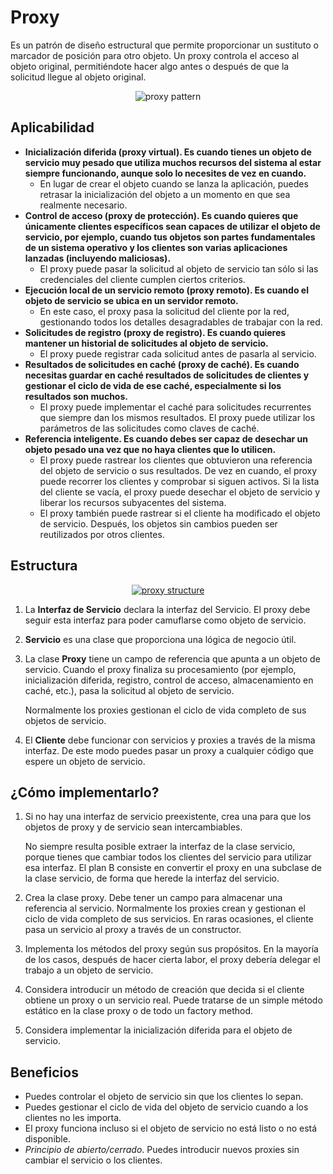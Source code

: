 # Proxy

Es un patrón de diseño estructural que permite proporcionar un sustituto o marcador de posición para otro objeto. Un proxy controla el acceso al objeto original, permitiéndote hacer algo antes o después de que la solicitud llegue al objeto original.

<p align="center">
  <img src="https://refactoring.guru/images/patterns/content/proxy/proxy.png" alt="proxy pattern" />
</p>

## Aplicabilidad

- **Inicialización diferida (proxy virtual). Es cuando tienes un objeto de servicio muy pesado que utiliza muchos recursos del sistema al estar siempre funcionando, aunque solo lo necesites de vez en cuando.**
    - En lugar de crear el objeto cuando se lanza la aplicación, puedes retrasar la inicialización del objeto a un momento en que sea realmente necesario.
- **Control de acceso (proxy de protección). Es cuando quieres que únicamente clientes específicos sean capaces de utilizar el objeto de servicio, por ejemplo, cuando tus objetos son partes fundamentales de un sistema operativo y los clientes son varias aplicaciones lanzadas (incluyendo maliciosas).**
    - El proxy puede pasar la solicitud al objeto de servicio tan sólo si las credenciales del cliente cumplen ciertos criterios.
- **Ejecución local de un servicio remoto (proxy remoto). Es cuando el objeto de servicio se ubica en un servidor remoto.**
    - En este caso, el proxy pasa la solicitud del cliente por la red, gestionando todos los detalles desagradables de trabajar con la red.
- **Solicitudes de registro (proxy de registro). Es cuando quieres mantener un historial de solicitudes al objeto de servicio.**
    - El proxy puede registrar cada solicitud antes de pasarla al servicio.
- **Resultados de solicitudes en caché (proxy de caché). Es cuando necesitas guardar en caché resultados de solicitudes de clientes y gestionar el ciclo de vida de ese caché, especialmente si los resultados son muchos.**
    - El proxy puede implementar el caché para solicitudes recurrentes que siempre dan los mismos resultados. El proxy puede utilizar los parámetros de las solicitudes como claves de caché.
- **Referencia inteligente. Es cuando debes ser capaz de desechar un objeto pesado una vez que no haya clientes que lo utilicen.**
    - El proxy puede rastrear los clientes que obtuvieron una referencia del objeto de servicio o sus resultados. De vez en cuando, el proxy puede recorrer los clientes y comprobar si siguen activos. Si la lista del cliente se vacía, el proxy puede desechar el objeto de servicio y liberar los recursos subyacentes del sistema.
    - El proxy también puede rastrear si el cliente ha modificado el objeto de servicio. Después, los objetos sin cambios pueden ser reutilizados por otros clientes.

## Estructura

<p align="center">
  <a href="https://refactoring.guru/es/design-patterns/adapter" target="_blank">
    <img src="https://refactoring.guru/images/patterns/diagrams/proxy/structure.png" alt="proxy structure" />
  </a>
</p>

1. La **Interfaz de Servicio** declara la interfaz del Servicio. El proxy debe seguir esta interfaz para poder camuflarse como objeto de servicio.
2. **Servicio** es una clase que proporciona una lógica de negocio útil.
3. La clase **Proxy** tiene un campo de referencia que apunta a un objeto de servicio. Cuando el proxy finaliza su procesamiento (por ejemplo, inicialización diferida, registro, control de acceso, almacenamiento en caché, etc.), pasa la solicitud al objeto de servicio.

    Normalmente los proxies gestionan el ciclo de vida completo de sus objetos de servicio.
4. El **Cliente** debe funcionar con servicios y proxies a través de la misma interfaz. De este modo puedes pasar un proxy a cualquier código que espere un objeto de servicio.

## ¿Cómo implementarlo?

1. Si no hay una interfaz de servicio preexistente, crea una para que los objetos de proxy y de servicio sean intercambiables. 

    No siempre resulta posible extraer la interfaz de la clase servicio, porque tienes que cambiar todos los clientes del servicio para utilizar esa interfaz. El plan B consiste en convertir el proxy en una subclase de la clase servicio, de forma que herede la interfaz del servicio.
2. Crea la clase proxy. Debe tener un campo para almacenar una referencia al servicio. Normalmente los proxies crean y gestionan el ciclo de vida completo de sus servicios. En raras ocasiones, el cliente pasa un servicio al proxy a través de un constructor.
3. Implementa los métodos del proxy según sus propósitos. En la mayoría de los casos, después de hacer cierta labor, el proxy debería delegar el trabajo a un objeto de servicio.
4. Considera introducir un método de creación que decida si el cliente obtiene un proxy o un servicio real. Puede tratarse de un simple método estático en la clase proxy o de todo un factory method.
5. Considera implementar la inicialización diferida para el objeto de servicio.

## Beneficios

- Puedes controlar el objeto de servicio sin que los clientes lo sepan.
- Puedes gestionar el ciclo de vida del objeto de servicio cuando a los clientes no les importa.
- El proxy funciona incluso si el objeto de servicio no está listo o no está disponible.
- *Principio de abierto/cerrado*. Puedes introducir nuevos proxies sin cambiar el servicio o los clientes.